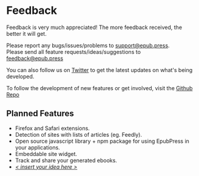 # Feedback
Feedback is very much appreciated! The more feedback received, the better it will get.

Please report any bugs/issues/problems to [support@epub.press](mailto:support@epub.press).  
Please send all feature requests/ideas/suggestions to [feedback@epub.press](mailto:feedback@epub.press)

You can also follow us on [Twitter](https://twitter.com/Epub_Press) to get the latest updates on what's being developed.

To follow the development of new features or get involved, visit the [Github Repo](https://github.com/haroldtreen/epub-press-chrome)

## Planned Features
- Firefox and Safari extensions.
- Detection of sites with lists of articles (eg. Feedly).
- Open source javascript library + npm package for using EpubPress in your applications.
- Embeddable site widget.
- Track and share your generated ebooks.
- [*< insert your idea here >*](mailto:feedback@epub.press)
